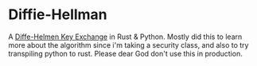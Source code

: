 # Diffie-Hellman

A [Diffe-Helmen Key Exchange](https://en.wikipedia.org/wiki/Diffie%E2%80%93Hellman_key_exchange) in Rust & Python. Mostly did this to learn more about the algorithm since i'm taking a security class, and also to try transpiling python to rust. Please dear God don't use this in production.
